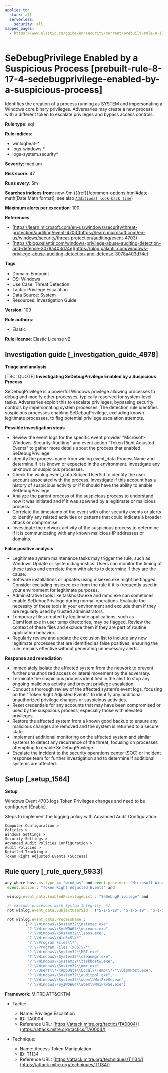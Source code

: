 ```yaml
---
applies_to:
  stack: all
  serverless:
    security: all
mapped_pages:
  - https://www.elastic.co/guide/en/security/current/prebuilt-rule-8-17-4-sedebugprivilege-enabled-by-a-suspicious-process.html
---
```


# SeDebugPrivilege Enabled by a Suspicious Process [prebuilt-rule-8-17-4-sedebugprivilege-enabled-by-a-suspicious-process]

Identifies the creation of a process running as SYSTEM and impersonating a Windows core binary privileges. Adversaries may create a new process with a different token to escalate privileges and bypass access controls.

**Rule type**: eql

**Rule indices**:

* winlogbeat-*
* logs-windows.*
* logs-system.security*

**Severity**: medium

**Risk score**: 47

**Runs every**: 5m

**Searches indices from**: now-9m ({{ref}}/common-options.html#date-math[Date Math format], see also [`Additional look-back time`](docs-content://solutions/security/detect-and-alert/create-detection-rule.md#rule-schedule))

**Maximum alerts per execution**: 100

**References**:

* [https://learn.microsoft.com/en-us/windows/security/threat-protection/auditing/event-4703](https://learn.microsoft.com/en-us/windows/security/threat-protection/auditing/event-4703)
* [https://blog.palantir.com/windows-privilege-abuse-auditing-detection-and-defense-3078a403d74e](https://blog.palantir.com/windows-privilege-abuse-auditing-detection-and-defense-3078a403d74e)

**Tags**:

* Domain: Endpoint
* OS: Windows
* Use Case: Threat Detection
* Tactic: Privilege Escalation
* Data Source: System
* Resources: Investigation Guide

**Version**: 109

**Rule authors**:

* Elastic

**Rule license**: Elastic License v2

## Investigation guide [_investigation_guide_4978]

**Triage and analysis**

[TBC: QUOTE]
**Investigating SeDebugPrivilege Enabled by a Suspicious Process**

SeDebugPrivilege is a powerful Windows privilege allowing processes to debug and modify other processes, typically reserved for system-level tasks. Adversaries exploit this to escalate privileges, bypassing security controls by impersonating system processes. The detection rule identifies suspicious processes enabling SeDebugPrivilege, excluding known legitimate processes, to flag potential privilege escalation attempts.

**Possible investigation steps**

* Review the event logs for the specific event.provider "Microsoft-Windows-Security-Auditing" and event.action "Token Right Adjusted Events" to gather more details about the process that enabled SeDebugPrivilege.
* Identify the process name from winlog.event_data.ProcessName and determine if it is known or expected in the environment. Investigate any unknown or suspicious processes.
* Check the winlog.event_data.SubjectUserSid to identify the user account associated with the process. Investigate if this account has a history of suspicious activity or if it should have the ability to enable SeDebugPrivilege.
* Analyze the parent process of the suspicious process to understand how it was initiated and if it was spawned by a legitimate or malicious process.
* Correlate the timestamp of the event with other security events or alerts to identify any related activities or patterns that could indicate a broader attack or compromise.
* Investigate the network activity of the suspicious process to determine if it is communicating with any known malicious IP addresses or domains.

**False positive analysis**

* Legitimate system maintenance tasks may trigger the rule, such as Windows Update or system diagnostics. Users can monitor the timing of these tasks and correlate them with alerts to determine if they are the cause.
* Software installations or updates using msiexec.exe might be flagged. Consider excluding msiexec.exe from the rule if it is frequently used in your environment for legitimate purposes.
* Administrative tools like taskhostw.exe and mmc.exe can sometimes enable SeDebugPrivilege during normal operations. Evaluate the necessity of these tools in your environment and exclude them if they are regularly used by trusted administrators.
* Temporary files created by legitimate applications, such as DismHost.exe in user temp directories, may be flagged. Review the context of these files and exclude them if they are part of routine application behavior.
* Regularly review and update the exclusion list to include any new legitimate processes that are identified as false positives, ensuring the rule remains effective without generating unnecessary alerts.

**Response and remediation**

* Immediately isolate the affected system from the network to prevent further unauthorized access or lateral movement by the adversary.
* Terminate the suspicious process identified in the alert to stop any ongoing malicious activity and prevent privilege escalation.
* Conduct a thorough review of the affected system’s event logs, focusing on the "Token Right Adjusted Events" to identify any additional unauthorized privilege changes or suspicious activities.
* Reset credentials for any accounts that may have been compromised or used by the suspicious process, especially those with elevated privileges.
* Restore the affected system from a known good backup to ensure any malicious changes are removed and the system is returned to a secure state.
* Implement additional monitoring on the affected system and similar systems to detect any recurrence of the threat, focusing on processes attempting to enable SeDebugPrivilege.
* Escalate the incident to the security operations center (SOC) or incident response team for further investigation and to determine if additional systems are affected.


## Setup [_setup_1564]

**Setup**

Windows Event 4703 logs Token Privileges changes and need to be configured (Enable).

Steps to implement the logging policy with Advanced Audit Configuration:

```
Computer Configuration >
Policies >
Windows Settings >
Security Settings >
Advanced Audit Policies Configuration >
Audit Policies >
Detailed Tracking >
Token Right Adjusted Events (Success)
```


## Rule query [_rule_query_5933]

```js
any where host.os.type == "windows" and event.provider: "Microsoft-Windows-Security-Auditing" and
 event.action : "Token Right Adjusted Events" and

 winlog.event_data.EnabledPrivilegeList : "SeDebugPrivilege" and

 /* exclude processes with System Integrity  */
 not winlog.event_data.SubjectUserSid : ("S-1-5-18", "S-1-5-19", "S-1-5-20") and

 not winlog.event_data.ProcessName :
         ("?:\\Windows\\System32\\msiexec.exe",
          "?:\\Windows\\SysWOW64\\msiexec.exe",
          "?:\\Windows\\System32\\lsass.exe",
          "?:\\Windows\\WinSxS\\*",
          "?:\\Program Files\\*",
          "?:\\Program Files (x86)\\*",
          "?:\\Windows\\System32\\MRT.exe",
          "?:\\Windows\\System32\\cleanmgr.exe",
          "?:\\Windows\\System32\\taskhostw.exe",
          "?:\\Windows\\System32\\mmc.exe",
          "?:\\Users\\*\\AppData\\Local\\Temp\\*-*\\DismHost.exe",
          "?:\\Windows\\System32\\auditpol.exe",
          "?:\\Windows\\System32\\wbem\\WmiPrvSe.exe",
          "?:\\Windows\\SysWOW64\\wbem\\WmiPrvSe.exe")
```

**Framework**: MITRE ATT&CKTM

* Tactic:

    * Name: Privilege Escalation
    * ID: TA0004
    * Reference URL: [https://attack.mitre.org/tactics/TA0004/](https://attack.mitre.org/tactics/TA0004/)

* Technique:

    * Name: Access Token Manipulation
    * ID: T1134
    * Reference URL: [https://attack.mitre.org/techniques/T1134/](https://attack.mitre.org/techniques/T1134/)



